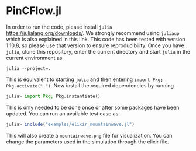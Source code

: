 # PinCFlow.jl

In order to run the code, please install `julia` https://julialang.org/downloads/. We strongly recommend using `juliaup` which is also explained in this link. This code has been tested with version 1.10.8, so please use that version to ensure reproducibility. Once you have `julia`, clone this repository, enter the current directory and start `julia` in the current environment as

```shell
julia --project=.
```
This is equivalent to starting `julia` and then entering `import Pkg; Pkg.activate(".")`. Now install the required dependencies by running

```julia
julia> import Pkg; Pkg.instantiate()
```
This is only needed to be done once or after some packages have been updated. You can run an available test case as
```julia
julia> include("examples/elixir_mountainwave.jl")
```
This will also create a `mountainwave.png` file for visualization. You can change the parameters used in the simulation through the elixir file.